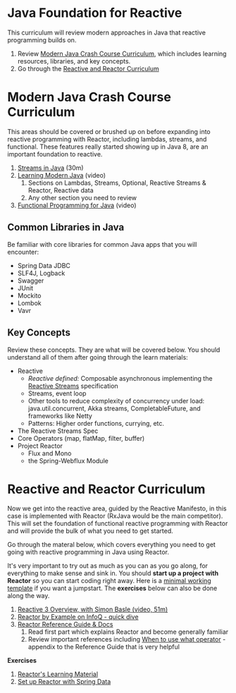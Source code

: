 # Java Foundation for Reactive

This curriculum will review modern approaches in Java that reactive programming builds on. 

1. Review [Modern Java Crash Course Curriculum](#Modern-Java–Crash-Course-Curriculum), which includes learning resources, libraries, and key concepts.
1. Go through the [Reactive and Reactor Curriculum](#Reactive-and-Reactor-Curriculum)

# Modern Java Crash Course Curriculum

This areas should be covered or brushed up on before expanding into reactive programming with Reactor, including lambdas, streams, and functional. These features really started showing up in Java 8, are an important foundation to reactive. 

1. [Streams in Java](https://stackify.com/streams-guide-java-8/) (30m)
1. [Learning Modern Java](https://learning.oreilly.com/videos/learning-modern-java/9780134383613?autoplay=false) (video)
    1. Sections on Lambdas, Streams, Optional, Reactive Streams & Reactor, Reactive data
    1. Any other section you need to review
1. [Functional Programming for Java](https://learning.oreilly.com/videos/functional-programming-for/9780134778235?autoplay=false) (video)
    
## Common Libraries in Java

Be familiar with core libraries for common Java apps that you will encounter:

- Spring Data JDBC
- SLF4J, Logback
- Swagger
- JUnit
- Mockito
- Lombok
- Vavr

## Key Concepts

Review these concepts. They are what will be covered below. You should understand all of them after going through the learn materials:

- Reactive
    - *Reactive defined:* Composable asynchronous implementing the [Reactive Streams](http://www.reactive-streams.org/) specification
    - Streams, event loop
    - Other tools to reduce complexity of concurrency under load: java.util.concurrent, Akka streams, CompletableFuture, and frameworks like Netty
    - Patterns: Higher order functions, currying, etc.
- The Reactive Streams Spec
- Core Operators (map, flatMap, filter, buffer)
- Project Reactor
  - Flux and Mono
  - the Spring-Webflux Module

# Reactive and Reactor Curriculum

Now we get into the reactive area, guided by the Reactive Manifesto, in this case is implemented with Reactor (RxJava would be the main competitor). This will set the foundation of functional reactive programming with Reactor and will provide the bulk of what you need to get started.

Go through the materal below, which covers everything you need to get going with reactive programming in Java using Reactor.

It's very important to try out as much as you can as you go along, for everything to make sense and sink in. You should **start up a project with Reactor** so you can start coding right away. Here is a [minimal working template](https://github.com/Wyntuition/spring-reactor-template) if you want a jumpstart. The **exercises** below can also be done along the way.

1. [Reactive 3 Overview, with Simon Basle (video, 51m)](https://www.youtube.com/watch?v=WJK6chc7w3o)
1. [Reactor by Example on InfoQ - quick dive](https://www.infoq.com/articles/reactor-by-example)
1. [Reactor Reference Guide & Docs](https://projectreactor.io/docs/core/release/reference/)
    1. Read first part which explains Reactor and become generally familiar
    1. Review important references including [When to use what operator](https://projectreactor.io/docs/core/release/reference/index.html#which-operator) - appendix to the Reference Guide that is very helpful

**Exercises**

1. [Reactor's Learning Material](https://projectreactor.io/learn)
1. [Set up Reactor with Spring Data](https://spring.io/blog/2016/11/28/going-reactive-with-spring-data)
